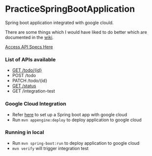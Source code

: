 # PracticeSpringBootApplication

Spring boot application integrated with google clould. 

There are some things which I would have liked to do better which are documented in the [wiki](https://github.com/ntarunmenon/PracticeSpringBootApplication/wiki).

[Access API Specs Here](https://tasks-application-225318.appspot.com/swagger-ui.html)

### List of APIs available
  - [GET /todo/{id}](https://tasks-application-225318.appspot.com/todo/1)
  - POST /todo
  - PATCH /todo/{id}
  - [GET /status](https://tasks-application-225318.appspot.com/status)
  - GET /integration-test

### Google Cloud Integration

  - Refer [here](https://github.com/GoogleCloudPlatform/getting-started-java/tree/master/helloworld-springboot) to set up a Spring boot app with google cloud
  - Run `mvn appengine:deploy` to deploy application to google cloud

### Running in local
- Run `mvn spring-boot:run` to deploy application to google cloud
- `mvn verify` will trigger integration test
